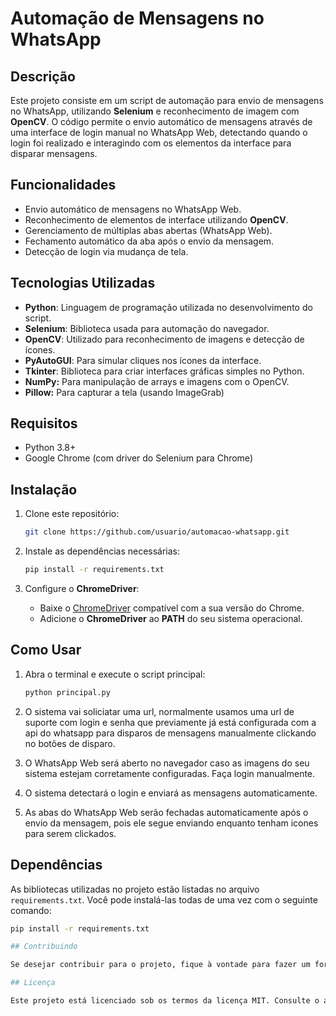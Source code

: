 # Automação de Mensagens no WhatsApp

## Descrição

Este projeto consiste em um script de automação para envio de mensagens no WhatsApp, utilizando **Selenium** e reconhecimento de imagem com **OpenCV**. O código permite o envio automático de mensagens através de uma interface de login manual no WhatsApp Web, detectando quando o login foi realizado e interagindo com os elementos da interface para disparar mensagens.

## Funcionalidades

- Envio automático de mensagens no WhatsApp Web.
- Reconhecimento de elementos de interface utilizando **OpenCV**.
- Gerenciamento de múltiplas abas abertas (WhatsApp Web).
- Fechamento automático da aba após o envio da mensagem.
- Detecção de login via mudança de tela.

## Tecnologias Utilizadas

- **Python**: Linguagem de programação utilizada no desenvolvimento do script.
- **Selenium**: Biblioteca usada para automação do navegador.
- **OpenCV**: Utilizado para reconhecimento de imagens e detecção de ícones.
- **PyAutoGUI**: Para simular cliques nos ícones da interface.
- **Tkinter**: Biblioteca para criar interfaces gráficas simples no Python.
- **NumPy:** Para manipulação de arrays e imagens com o OpenCV.
- **Pillow:** Para capturar a tela (usando ImageGrab)

## Requisitos

- Python 3.8+
- Google Chrome (com driver do Selenium para Chrome)

## Instalação

1. Clone este repositório:
    ```bash
    git clone https://github.com/usuario/automacao-whatsapp.git
    ```
2. Instale as dependências necessárias:
    ```bash
    pip install -r requirements.txt
    ```

3. Configure o **ChromeDriver**:
   - Baixe o [ChromeDriver](https://sites.google.com/a/chromium.org/chromedriver/downloads) compatível com a sua versão do Chrome.
   - Adicione o **ChromeDriver** ao **PATH** do seu sistema operacional.

## Como Usar

1. Abra o terminal e execute o script principal:
    ```bash
    python principal.py
    ```
2. O sistema vai soliciatar uma url, normalmente usamos uma url de suporte com login e senha que previamente já está configurada com a api do whatsapp para disparos de mensagens manualmente clickando no botões de disparo.
   
3. O WhatsApp Web será aberto no navegador caso as imagens do seu sistema estejam corretamente configuradas. Faça login manualmente.

4. O sistema detectará o login e enviará as mensagens automaticamente.

5. As abas do WhatsApp Web serão fechadas automaticamente após o envio da mensagem, pois ele segue enviando enquanto tenham icones para serem clickados.

## Dependências

As bibliotecas utilizadas no projeto estão listadas no arquivo `requirements.txt`. Você pode instalá-las todas de uma vez com o seguinte comando:

```bash
pip install -r requirements.txt

## Contribuindo

Se desejar contribuir para o projeto, fique à vontade para fazer um fork, criar uma branch, e abrir um **Pull Request**. Serão bem-vindas melhorias no código e novas funcionalidades.

## Licença

Este projeto está licenciado sob os termos da licença MIT. Consulte o arquivo [LICENSE](LICENSE) para mais informações.
